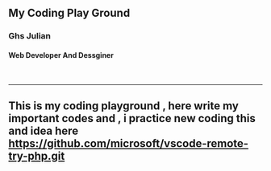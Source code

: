 ## My Coding Play Ground
### Ghs Julian 
#### Web Developer And Dessginer 

<br/>

---

This is my coding playground , here write my important codes and , i practice new coding this and idea here 
https://github.com/microsoft/vscode-remote-try-php.git
---

<br/>

```shell


```